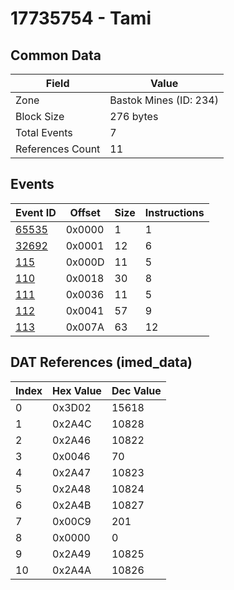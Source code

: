 # 17735754 - Tami

## Common Data

| Field            | Value                  |
|------------------|------------------------|
| Zone             | Bastok Mines (ID: 234) |
| Block Size       | 276 bytes              |
| Total Events     | 7                      |
| References Count | 11                     |

## Events

| Event ID            | Offset   |   Size |   Instructions |
|---------------------|----------|--------|----------------|
| [65535](./65535.md) | 0x0000   |      1 |              1 |
| [32692](./32692.md) | 0x0001   |     12 |              6 |
| [115](./115.md)     | 0x000D   |     11 |              5 |
| [110](./110.md)     | 0x0018   |     30 |              8 |
| [111](./111.md)     | 0x0036   |     11 |              5 |
| [112](./112.md)     | 0x0041   |     57 |              9 |
| [113](./113.md)     | 0x007A   |     63 |             12 |

## DAT References (imed_data)

|   Index | Hex Value   |   Dec Value |
|---------|-------------|-------------|
|       0 | 0x3D02      |       15618 |
|       1 | 0x2A4C      |       10828 |
|       2 | 0x2A46      |       10822 |
|       3 | 0x0046      |          70 |
|       4 | 0x2A47      |       10823 |
|       5 | 0x2A48      |       10824 |
|       6 | 0x2A4B      |       10827 |
|       7 | 0x00C9      |         201 |
|       8 | 0x0000      |           0 |
|       9 | 0x2A49      |       10825 |
|      10 | 0x2A4A      |       10826 |
